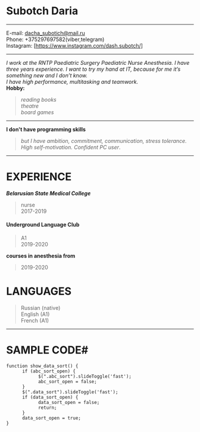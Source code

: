  # Subotch Daria
 
 _______________________
E-mail: dacha_subotich@mail.ru\
Phone: +375297697582(viber,telegram)\
Instagram: [https://www.instagram.com/dash.subotch/]

_______________________
*I work at the RNTP Paediatric Surgery Paediatric Nurse Anesthesia.*
*I have three years experience.*
*I want to try my hand at IT, because for me it’s something new and I don’t know.\
I have high performance, multitasking and teamwork.*\
**Hobby:**
>*reading books*\
>*theatre*\
>*board games*

_______________________
__I don't have programming skills__

>*but I have ambition, commitment, communication, stress tolerance.
>High self-motivation. Confident PC user*.


_______________________

# EXPERIENCE

***Belarusian State Medical College***
> nurse\
>2017-2019

#### Underground Language Club
>A1\
>2019-2020

****courses in anesthesia from****
>2019-2020

# LANGUAGES
>Russian (native)\
>English (A1)\
>French (A1)
_______________________
# SAMPLE CODE#
```
function show_data_sort() {
      if (abc_sort_open) {
            $(".abc_sort").slideToggle('fast');
            abc_sort_open = false;
      }
      $(".data_sort").slideToggle('fast');
      if (data_sort_open) {
            data_sort_open = false;
            return;
      }
      data_sort_open = true;
}

